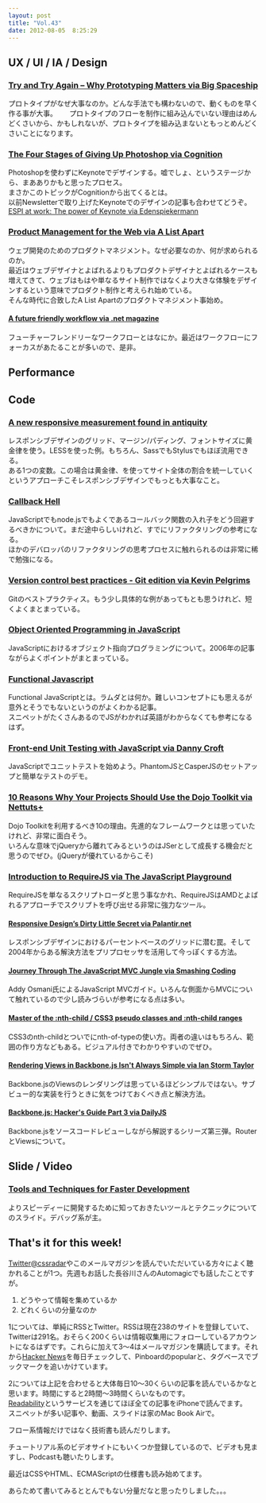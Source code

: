 ```yaml
---
layout: post
title: "Vol.43"
date: 2012-08-05  8:25:29
---
```


## UX / UI / IA / Design

### [Try and Try Again – Why Prototyping Matters via Big Spaceship](http://www.bigspaceship.com/2012/07/try-and-try-again-why-prototyping-matters/)

プロトタイプがなぜ大事なのか。どんな手法でも構わないので、動くものを早く作る事が大事。　　
プロトタイプのフローを制作に組み込んでいない理由はめんどくさいから、かもしれないが、プロトタイプを組み込まないともっとめんどくさいことになります。

### [The Four Stages of Giving Up Photoshop via Cognition](http://cognition.happycog.com/article/the-four-stages-of-giving-up-photoshop)

Photoshopを使わずにKeynoteでデザインする。嘘でしょ、というステージから、まあありかもと思ったプロセス。  
まさかこのトピックがCognitionから出てくるとは。  
以前Newsletterで取り上げたKeynoteでのデザインの記事も合わせてどうぞ。  
[ESPI at work: The power of Keynote via Edenspiekermann](http://edenspiekermann.com/en/blog/espi-at-work-the-power-of-keynote)

### [Product Management for the Web via A List Apart](http://www.alistapart.com/articles/product-management-for-the-web/)

ウェブ開発のためのプロダクトマネジメント。なぜ必要なのか、何が求められるのか。  
最近はウェブデザイナとよばれるよりもプロダクトデザイナとよばれるケースも増えてきて、ウェブはもはや単なるサイト制作ではなくより大きな体験をデザインするという意味でプロダクト制作と考えられ始めている。  
そんな時代に合致したA List Apartのプロダクトマネジメント事始め。

#### [A future friendly workflow via .net magazine](http://www.netmagazine.com/opinions/future-friendly-workflow)

フューチャーフレンドリーなワークフローとはなにか。最近はワークフローにフォーカスがあたることが多いので、是非。

## Performance


## Code

### [A new responsive measurement found in antiquity](http://chadlindemann.com/pages/blog.php?d=1&utm_source=buffer&buffer_share=27e9a)

レスポンシブデザインのグリッド、マージン/パディング、フォントサイズに黄金律を使う。LESSを使った例。もちろん、SassでもStylusでもほぼ流用できる。  
ある1つの変数。この場合は黄金律、を使ってサイト全体の割合を統一していくというアプローチこそレスポンシブデザインでもっとも大事なこと。

### [Callback Hell](http://callbackhell.com/)

JavaScriptでもnode.jsでもよくであるコールバック関数の入れ子をどう回避するべきかについて。まだ途中らしいけれど、すでにリファクタリングの参考になる。  
ほかのデバロッパのリファクタリングの思考プロセスに触れられるのは非常に稀で勉強になる。

### [Version control best practices - Git edition via Kevin Pelgrims](http://kevinpelgrims.com/blog/2012/07/26/version-control-best-practices-git-edition)

Gitのベストプラクティス。もう少し具体的な例があってもとも思うけれど、短くよくまとまっている。

### [Object Oriented Programming in JavaScript](http://mckoss.com/jscript/object.htm)

JavaScriptにおけるオブジェクト指向プログラミングについて。2006年の記事ながらよくポイントがまとまっている。

### [Functional Javascript](http://www.hunlock.com/blogs/Functional_Javascript)

Functional JavaScriptとは。ラムダとは何か。難しいコンセプトにも思えるが意外とそうでもないというのがよくわかる記事。  
スニペットがたくさんあるのでJSがわかれば英語がわからなくても参考になるはず。

### [Front-end Unit Testing with JavaScript via Danny Croft](http://dannycroft.co.uk/front-end-unit-testing-with-javascript/)

JavaScriptでユニットテストを始めよう。PhantomJSとCasperJSのセットアップと簡単なテストのデモ。

### [10 Reasons Why Your Projects Should Use the Dojo Toolkit via Nettuts+](http://net.tutsplus.com/tutorials/javascript-ajax/10-reasons-why-your-projects-should-use-the-dojo-toolkit/)

Dojo Toolkitを利用するべき10の理由。先進的なフレームワークとは思っていたけれど、非常に面白そう。  
いろんな意味でjQueryから離れてみるというのはJSerとして成長する機会だと思うのでぜひ。(jQueryが優れているからこそ)

### [Introduction to RequireJS via The JavaScript Playground](http://javascriptplayground.com/blog/2012/07/requirejs-amd-tutorial-introduction)

RequireJSを単なるスクリプトローダと思う事なかれ、RequireJSはAMDとよばれるアプローチでスクリプトを呼び出せる非常に強力なツール。

#### [Responsive Design’s Dirty Little Secret via Palantir.net](http://palantir.net/blog/responsive-design-s-dirty-little-secret)

レスポンシブデザインにおけるパーセントベースのグリッドに潜む罠。そして2004年からある解決方法をプリプロセッサを活用して今っぽくする方法。

#### [Journey Through The JavaScript MVC Jungle via Smashing Coding](http://coding.smashingmagazine.com/2012/07/27/journey-through-the-javascript-mvc-jungle/)

Addy Osmani氏によるJavaScript MVCガイド。いろんな側面からMVCについて触れているので少し読みづらいが参考になる点は多い。

#### [Master of the :nth-child / CSS3 pseudo classes and :nth-child ranges](http://nthmaster.com/)

CSS3のnth-childとついでにnth-of-typeの使い方。両者の違いはもちろん、範囲の作り方などもある。ビジュアル付きでわかりやすいのでぜひ。

#### [Rendering Views in Backbone.js Isn't Always Simple via Ian Storm Taylor](http://ianstormtaylor.com/rendering-views-in-backbonejs-isnt-always-simple/)

Backbone.jsのViewsのレンダリングは思っているほどシンプルではない。サブビュー的な実装を行うときに気をつけておくべき点と解決方法。

#### [Backbone.js: Hacker's Guide Part 3 via DailyJS](http://dailyjs.com/2012/08/02/mvstar-4/)

Backbone.jsをソースコードレビューしながら解説するシリーズ第三弾。RouterとViewsについて。

## Slide / Video

### [Tools and Techniques for Faster Development](http://www.slideshare.net/jtaby/tools-and-techniques-for-faster-development)

よりスピーディーに開発するために知っておきたいツールとテクニックについてのスライド。デバッグ系が主。 

## That's it for this week!

[Twitter@cssradar](http://twitter.com/#!/cssradar)やこのメールマガジンを読んでいただいている方々によく聴かれることが1つ。先週もお話した長谷川さんのAutomagicでも話したことですが。

1. どうやって情報を集めているか
2. どれくらいの分量なのか

1については、単純にRSSとTwitter。RSSは現在238のサイトを登録していて、Twitterは291名。おそらく200くらいは情報収集用にフォローしているアカウントになるはずです。これらに加えて3〜4はメールマガジンを購読してます。それから[Hacker News](http://news.ycombinator.com/)を毎日チェックして、Pinboardのpopularと、タグベースでブックマークを追いかけています。

2については上記を合わせると大体毎日10〜30くらいの記事を読んでいるかなと思います。時間にすると2時間〜3時間くらいなものです。  
[Readability](http://www.readability.com/)というサービスを通じてほぼ全ての記事をiPhoneで読んでます。  
スニペットが多い記事や、動画、スライドは家のMac Book Airで。  

フロー系情報だけではなく技術書も読んだりします。
  
チュートリアル系のビデオサイトにもいくつか登録しているので、ビデオも見ますし、Podcastも聴いたりします。

最近はCSSやHTML、ECMAScriptの仕様書も読み始めてます。

あらためて書いてみるととんでもない分量だなと思ったりしました。。。